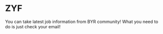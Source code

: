 # ZYF
You can take latest job information from BYR community! What you need to do is just check your email!
